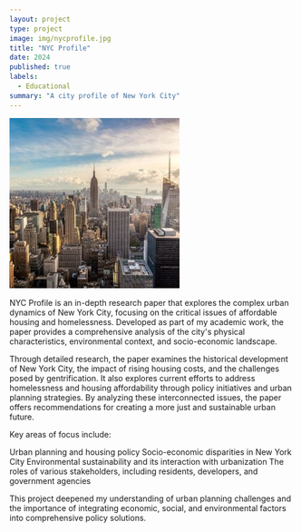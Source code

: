 ```yaml
---
layout: project
type: project
image: img/nycprofile.jpg
title: "NYC Profile"
date: 2024
published: true
labels:
  - Educational
summary: "A city profile of New York City"
---
```


<img class="img-fluid" src="../img/nycprofile.jpg">

NYC Profile is an in-depth research paper that explores the complex urban dynamics of New York City, focusing on the critical issues of affordable housing and homelessness. Developed as part of my academic work, the paper provides a comprehensive analysis of the city's physical characteristics, environmental context, and socio-economic landscape.

Through detailed research, the paper examines the historical development of New York City, the impact of rising housing costs, and the challenges posed by gentrification. It also explores current efforts to address homelessness and housing affordability through policy initiatives and urban planning strategies. By analyzing these interconnected issues, the paper offers recommendations for creating a more just and sustainable urban future.

Key areas of focus include:

Urban planning and housing policy
Socio-economic disparities in New York City
Environmental sustainability and its interaction with urbanization
The roles of various stakeholders, including residents, developers, and government agencies

This project deepened my understanding of urban planning challenges and the importance of integrating economic, social, and environmental factors into comprehensive policy solutions.

